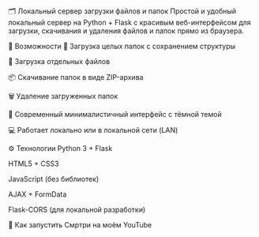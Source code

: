 🗂️ Локальный сервер загрузки файлов и папок
Простой и удобный локальный сервер на Python + Flask с красивым веб-интерфейсом для загрузки, скачивания и удаления файлов и папок прямо из браузера.

🔧 Возможности
📁 Загрузка целых папок с сохранением структуры

📄 Загрузка отдельных файлов

📦 Скачивание папок в виде ZIP-архива

🗑 Удаление загруженных папок

🌙 Современный минималистичный интерфейс с тёмной темой

💻 Работает локально или в локальной сети (LAN)

⚙️ Технологии
Python 3 + Flask

HTML5 + CSS3

JavaScript (без библиотек)

AJAX + FormData

Flask-CORS (для локальной разработки)

🚀 Как запустить
Смртри на моём YouTube
